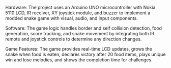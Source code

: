 Hardware: The project uses an Arduino UNO microcontroller with Nokia 5110 LCD, IR receiver, XY joystick module, and buzzer to implement a modded snake game with visual, audio, and input components.

Software: The game logic handles border and self collision detection, food generation, score tracking, and snake movement by integrating both IR remote and joystick controls to determine any direction changes.

Game Features: The game provides real-time LCD updates, grows the snake when food is eaten, declares victory after 20 food items, plays unique win and lose melodies, and shows the completion time for challenges.